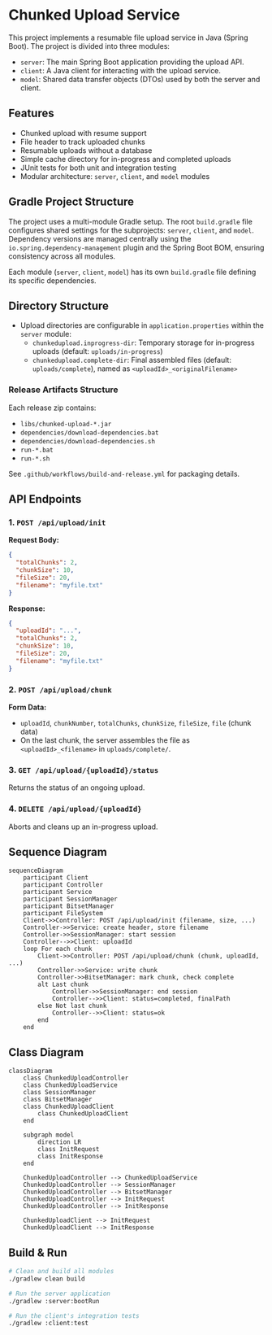 # Chunked Upload Service

This project implements a resumable file upload service in Java (Spring Boot). The project is divided into three modules:
- `server`: The main Spring Boot application providing the upload API.
- `client`: A Java client for interacting with the upload service.
- `model`: Shared data transfer objects (DTOs) used by both the server and client.

## Features
- Chunked upload with resume support
- File header to track uploaded chunks
- Resumable uploads without a database
- Simple cache directory for in-progress and completed uploads
- JUnit tests for both unit and integration testing
- Modular architecture: `server`, `client`, and `model` modules

## Gradle Project Structure
The project uses a multi-module Gradle setup. The root `build.gradle` file configures shared settings for the subprojects: `server`, `client`, and `model`. Dependency versions are managed centrally using the `io.spring.dependency-management` plugin and the Spring Boot BOM, ensuring consistency across all modules.

Each module (`server`, `client`, `model`) has its own `build.gradle` file defining its specific dependencies.

## Directory Structure
* Upload directories are configurable in `application.properties` within the `server` module:
    - `chunkedupload.inprogress-dir`: Temporary storage for in-progress uploads (default: `uploads/in-progress`)
    - `chunkedupload.complete-dir`: Final assembled files (default: `uploads/complete`), named as `<uploadId>_<originalFilename>`

### Release Artifacts Structure
Each release zip contains:
- `libs/chunked-upload-*.jar`
- `dependencies/download-dependencies.bat`
- `dependencies/download-dependencies.sh`
- `run-*.bat`
- `run-*.sh`

See `.github/workflows/build-and-release.yml` for packaging details.

## API Endpoints

### 1. `POST /api/upload/init`
**Request Body:**
```json
{
  "totalChunks": 2,
  "chunkSize": 10,
  "fileSize": 20,
  "filename": "myfile.txt"
}
```
**Response:**
```json
{
  "uploadId": "...",
  "totalChunks": 2,
  "chunkSize": 10,
  "fileSize": 20,
  "filename": "myfile.txt"
}
```

### 2. `POST /api/upload/chunk`
**Form Data:**
- `uploadId`, `chunkNumber`, `totalChunks`, `chunkSize`, `fileSize`, `file` (chunk data)
- On the last chunk, the server assembles the file as `<uploadId>_<filename>` in `uploads/complete/`.

### 3. `GET /api/upload/{uploadId}/status`
Returns the status of an ongoing upload.

### 4. `DELETE /api/upload/{uploadId}`
Aborts and cleans up an in-progress upload.

## Sequence Diagram

```mermaid
sequenceDiagram
    participant Client
    participant Controller
    participant Service
    participant SessionManager
    participant BitsetManager
    participant FileSystem
    Client->>Controller: POST /api/upload/init (filename, size, ...)
    Controller->>Service: create header, store filename
    Controller->>SessionManager: start session
    Controller-->>Client: uploadId
    loop For each chunk
        Client->>Controller: POST /api/upload/chunk (chunk, uploadId, ...)
        Controller->>Service: write chunk
        Controller->>BitsetManager: mark chunk, check complete
        alt Last chunk
            Controller->>SessionManager: end session
            Controller-->>Client: status=completed, finalPath
        else Not last chunk
            Controller-->>Client: status=ok
        end
    end
```

## Class Diagram

```mermaid
classDiagram
    class ChunkedUploadController
    class ChunkedUploadService
    class SessionManager
    class BitsetManager
    class ChunkedUploadClient
        class ChunkedUploadClient
    end

    subgraph model
        direction LR
        class InitRequest
        class InitResponse
    end

    ChunkedUploadController --> ChunkedUploadService
    ChunkedUploadController --> SessionManager
    ChunkedUploadController --> BitsetManager
    ChunkedUploadController --> InitRequest
    ChunkedUploadController --> InitResponse

    ChunkedUploadClient --> InitRequest
    ChunkedUploadClient --> InitResponse
```

## Build & Run

```bash
# Clean and build all modules
./gradlew clean build

# Run the server application
./gradlew :server:bootRun

# Run the client's integration tests
./gradlew :client:test
```
